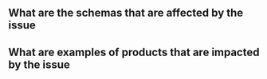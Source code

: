 ## What are the schemas that are affected by the issue

## What are examples of products that are impacted by the issue